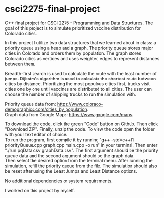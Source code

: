 # csci2275-final-project
C++ final project for CSCI 2275 - Programming and Data Structures. The goal of this project is to simulate prioritized vaccine distribution for Colorado cities.

In this project I utilize two data structures that we learned about in class: a priority queue using a heap and a graph. The priority queue stores major cities in Colorado and orders them by population. The graph stores Colorado cities as vertices and uses weighted edges to represent distances between them. 

Breadth-first search is used to calculate the route with the least number of jumps. Dijkstra's algorithm is used to calculate the shortest route between cities by distance. Prioritizing the most populous cities first, trucks visit cities one by one until vaccines are distributed to all cities. The user can choose the number of shipping trucks to run the simulation with.

Priority queue data from: https://www.colorado-demographics.com/cities_by_population.  
Graph data from Google Maps: https://www.google.com/maps.

To download the code, click the green "Code" button on Github. Then click "Download ZIP". Finally, unzip the code. To view the code open the folder with your text editor of choice.  
To run the program, first compile it by running "g++ -std=c++11 priorityQueue.cpp graph.cpp main.cpp -o run" in your terminal. Then enter "./run pqData.csv graphData.csv". The first argument should be the priority queue data and the second argument should be the graph data.  
Then select the desired option from the terminal menu. After running the simulation, refill the priority queue from the file. The simulation should also be reset after using the Least Jumps and Least Distance options. 

No additional dependencies or system requirements.  

I worked on this project by myself.